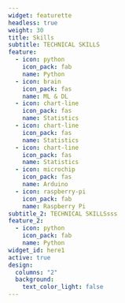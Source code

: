 ```yaml
---
widget: featurette
headless: true
weight: 30
title: Skills
subtitle: TECHNICAL SKILLS
feature:
  - icon: python
    icon_pack: fab
    name: Python
  - icon: brain
    icon_pack: fas
    name: ML & DL
  - icon: chart-line
    icon_pack: fas
    name: Statistics
  - icon: chart-line
    icon_pack: fas
    name: Statistics
  - icon: chart-line
    icon_pack: fas
    name: Statistics
  - icon: microchip
    icon_pack: fas
    name: Arduino
  - icon: raspberry-pi
    icon_pack: fab
    name: Raspberry Pi
subtitle_2: TECHNICAL SKILLSsss
feature_2:
  - icon: python
    icon_pack: fab
    name: Python
widget_id: here1
active: true
design:
  columns: "2"
  background:
    text_color_light: false
---
```


